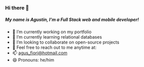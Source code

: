 ### Hi there 👋

<h5>My name is Agustin, I'm a Full Stack web and mobile developer!</h5>

- 🔭 I’m currently working on my portfolio
- 🌱 I’m currently learning relational databases
- 👯 I’m looking to collaborate on open-source projects
- 💬 Feel free to reach out to me anytime at:
- 📫 agus_fiori@hotmail.com
- 😄 Pronouns: he/him
